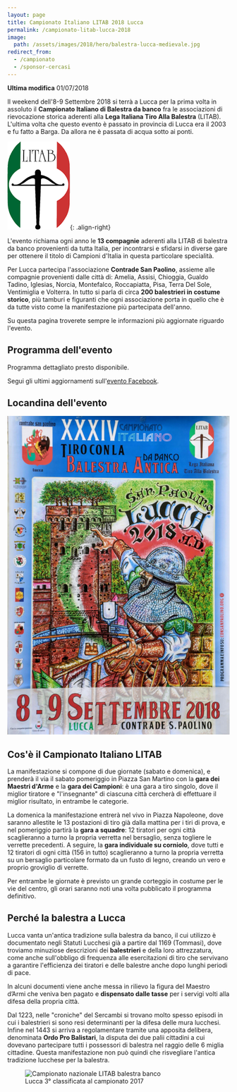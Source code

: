 ```yaml
---
layout: page
title: Campionato Italiano LITAB 2018 Lucca
permalink: /campionato-litab-lucca-2018
image:
  path: /assets/images/2018/hero/balestra-lucca-medievale.jpg
redirect_from:
  - /campionato
  - /sponsor-cercasi
---
```


**Ultima modifica** 01/07/2018

Il weekend dell'8-9 Settembre 2018 si terrà a Lucca per la prima volta in
assoluto il **Campionato Italiano di Balestra da banco** fra le associazioni di
rievocazione storica aderenti alla **Lega Italiana Tiro Alla Balestra** (LITAB).
L'ultima volta che questo evento è passato in provincia di Lucca era il 2003 e
fu fatto a Barga. Da allora ne è passata di acqua sotto ai ponti.

![litab logo](/images/litab.gif){: .align-right}

L'evento richiama ogni anno le **13 compagnie** aderenti alla LITAB di balestra
da banco provenienti da tutta Italia, per incontrarsi e sfidarsi in diverse gare
per ottenere il titolo di Campioni d'Italia in questa particolare specialità.

Per Lucca partecipa l'associazione **Contrade San Paolino**, assieme alle
compagnie provenienti dalle città di: Amelia, Assisi, Chioggia, Gualdo Tadino,
Iglesias, Norcia, Montefalco, Roccapiatta, Pisa, Terra Del Sole, Ventimiglia e
Volterra. In tutto si parla di circa **200 balestrieri in costume storico**, più
tamburi e figuranti che ogni associazione porta in quello che è da tutte visto
come la manifestazione più partecipata dell'anno.

Su questa pagina troverete sempre le informazioni più aggiornate riguardo
l'evento.

## Programma dell'evento

Programma dettagliato presto disponibile.

Segui gli ultimi aggiornamenti sull'[evento Facebook](https://www.facebook.com/events/1742269145826602/).

## Locandina dell'evento

![locandina campionato italiano balestra banco litab](/assets/images/2018/campionato/locandina.jpg)

## Cos'è il Campionato Italiano LITAB

La manifestazione si compone di due giornate (sabato e domenica), e prenderà il
via il sabato pomeriggio in Piazza San Martino con la **gara dei Maestri
d'Arme** e la **gara dei Campioni**: è una gara a tiro singolo, dove il miglior
tiratore e "l'insegnante" di ciascuna città cercherà di effettuare il miglior
risultato, in entrambe le categorie.

La domenica la manifestazione entrerà nel vivo in Piazza Napoleone, dove saranno
allestite le 13 postazioni di tiro già dalla mattina per i tiri di prova, e nel
pomeriggio partirà la **gara a squadre**: 12 tiratori per ogni città
scaglieranno a turno la propria verretta nel bersaglio, senza togliere le
verrette precedenti. A seguire, la **gara individuale su corniolo**, dove tutti
e 12 tiratori di ogni città (156 in tutto) scaglieranno a turno la propria
verretta su un bersaglio particolare formato da un fusto di legno, creando un
vero e proprio groviglio di verrette.

Per entrambe le giornate è previsto un grande corteggio in costume per le vie
del centro, gli orari saranno noti una volta pubblicato il programma definitivo.

## Perché la balestra a Lucca

Lucca vanta un'antica tradizione sulla balestra da banco, il cui utilizzo è
documentato negli Statuti Lucchesi già a partire dal 1169 (Tommasi), dove
troviamo minuziose descrizioni dei **balestrieri** e della loro attrezzatura,
come anche sull'obbligo di frequenza alle esercitazioni di tiro che servivano a
garantire l'efficienza dei tiratori e delle balestre anche dopo lunghi periodi
di pace.

In alcuni documenti viene anche messa in rilievo la figura del Maestro d’Armi
che veniva ben pagato e **dispensato dalle tasse** per i servigi volti alla
difesa della propria città.

Dal 1223, nelle "croniche" del Sercambi si trovano molto spesso episodi in cui i
balestrieri si sono resi determinanti per la difesa delle mura lucchesi. Infine
nel 1443 si arriva a regolamentare tramite una apposita delibera, denominata
**Ordo Pro Balistari**, la disputa dei due palii cittadini a cui dovevano
partecipare tutti i possessori di balestra nel raggio delle 6 miglia cittadine.
Questa manifestazione non può quindi che risvegliare l'antica tradizione
lucchese per la balestra.

<figure class="align-center">
  <img src="{{ '/images/2018/04/12/events-litab.jpg' | absolute_url }}" alt="Campionato nazionale LITAB balestra banco">
  <figcaption>Lucca 3° classificata al campionato 2017</figcaption>
</figure>

<script type="application/ld+json">
{
  "@context": "http://schema.org",
  "@type": "Event",
  "name": "XXXIV Campionato Italiano Balestra Antica da Banco LITAB",
  "startDate": "2018-09-08T15:00+02:00",
  "endDate":   "2018-09-09T18:30+02:00",
  "location": {
    "@type": "Place",
    "name": "Piazza Napoleone, Lucca",
    "address": {
      "@type": "PostalAddress",
      "streetAddress": "Piazza Napoleone",
      "addressLocality": "Lucca",
      "postalCode": "55100",
      "addressRegion": "LU",
      "addressCountry": "IT"
    }
  },
  "image": [
    "https://consanpaolino.org/images/assets/images/2018/hero/balestra-lucca-medievale.jpg"
   ],
  "description": "Gara di tiro con balestra antica da banco in costume storico fra le 13 città aderenti alla LITAB"
}
</script>

